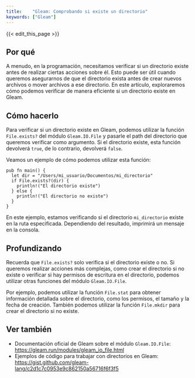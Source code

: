 ```yaml
---
title:    "Gleam: Comprobando si existe un directorio"
keywords: ["Gleam"]
---
```


{{< edit_this_page >}}

## Por qué

A menudo, en la programación, necesitamos verificar si un directorio existe antes de realizar ciertas acciones sobre él. Esto puede ser útil cuando queremos asegurarnos de que el directorio exista antes de crear nuevos archivos o mover archivos a ese directorio. En este artículo, exploraremos cómo podemos verificar de manera eficiente si un directorio existe en Gleam.

## Cómo hacerlo

Para verificar si un directorio existe en Gleam, podemos utilizar la función `File.exists?` del módulo `Gleam.IO.File` y pasarle el path del directorio que queremos verificar como argumento. Si el directorio existe, esta función devolverá `true`, de lo contrario, devolverá `false`.

Veamos un ejemplo de cómo podemos utilizar esta función:

```Gleam
pub fn main() {
  let dir = "/Users/mi_usuario/Documentos/mi_directorio"
  if File.exists?(dir) {
    println!("El directorio existe")
  } else {
    println!("El directorio no existe")
  }
}
```

En este ejemplo, estamos verificando si el directorio `mi_directorio` existe en la ruta especificada. Dependiendo del resultado, imprimirá un mensaje en la consola.

## Profundizando

Recuerda que `File.exists?` solo verifica si el directorio existe o no. Si queremos realizar acciones más complejas, como crear el directorio si no existe o verificar si hay permisos de escritura en el directorio, podemos utilizar otras funciones del módulo `Gleam.IO.File`.

Por ejemplo, podemos utilizar la función `File.stat` para obtener información detallada sobre el directorio, como los permisos, el tamaño y la fecha de creación. También podemos utilizar la función `File.mkdir` para crear el directorio si no existe.

## Ver también

- Documentación oficial de Gleam sobre el módulo `Gleam.IO.File`: https://gleam.run/modules/gleam_io_file.html
- Ejemplos de código para trabajar con directorios en Gleam: https://gist.github.com/gleam-lang/c2d1c7c0953e9c862150a56716f6f3f5